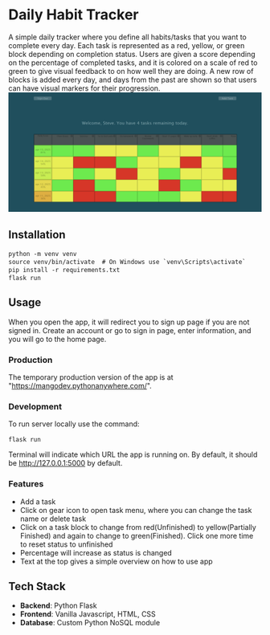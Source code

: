 # Daily Habit Tracker
A simple daily tracker where you define all habits/tasks that you want to complete every day. Each task is represented as a red, yellow, or green block depending on completion status. Users are given a score depending on the percentage of completed tasks, and it is colored on a scale of red to green to give visual feedback to on how well they are doing. A new row of blocks is added every day, and days from the past are shown so that users can have visual markers for their progression.
![alt_text](documentation/homepage.png)

## Installation

```
python -m venv venv
source venv/bin/activate  # On Windows use `venv\Scripts\activate`
pip install -r requirements.txt
flask run

```

## Usage
When you open the app, it will redirect you to sign up page if you are not signed in. Create an account or go to sign in page, enter information, and you will go to the home page.

### Production
The temporary production version of the app is at "https://mangodev.pythonanywhere.com/".
### Development
To run server locally use the command:
```
flask run
```
Terminal will indicate which URL the app is running on. By default, it should be http://127.0.0.1:5000 by default.

### Features
* Add a task
* Click on gear icon to open task menu, where you can change the task name or delete task
* Click on a task block to change from red(Unfinished) to yellow(Partially Finished) and again to change to green(Finished). Click one more time to reset status to unfinished
* Percentage will increase as status is changed
* Text at the top gives a simple overview on how to use app


## Tech Stack

- **Backend**: Python Flask
- **Frontend**: Vanilla Javascript, HTML, CSS
- **Database**: Custom Python NoSQL module
